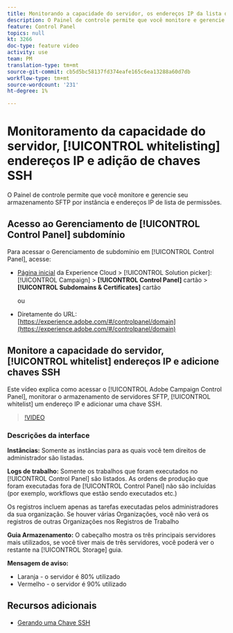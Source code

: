 ```yaml
---
title: Monitorando a capacidade do servidor, os endereços IP da lista de permissões e adicionando chaves SSH
description: O Painel de controle permite que você monitore e gerencie seu armazenamento SFTP por instância e endereços IP de lista de permissões.
feature: Control Panel
topics: null
kt: 3266
doc-type: feature video
activity: use
team: PM
translation-type: tm+mt
source-git-commit: cb5d5bc58137fd374eafe165c6ea13288a60d7db
workflow-type: tm+mt
source-wordcount: '231'
ht-degree: 1%

---
```



# Monitoramento da capacidade do servidor, [!UICONTROL whitelisting] endereços IP e adição de chaves SSH

O Painel de controle permite que você monitore e gerencie seu armazenamento SFTP por instância e endereços IP de lista de permissões.

## Acesso ao Gerenciamento de [!UICONTROL Control Panel] subdomínio

Para acessar o Gerenciamento de subdomínio em [!UICONTROL Control Panel], acesse:

* [Página inicial](https://experience.adobe.com/#/home) da Experience Cloud > [!UICONTROL Solution picker]: [!UICONTROL Campaign] > **[!UICONTROL Control Panel]** cartão > **[!UICONTROL Subdomains & Certificates]** cartão

   ou
* Diretamente do URL: [https://experience.adobe.com/#/controlpanel/domain](https://experience.adobe.com/#/controlpanel/domain)

## Monitore a capacidade do servidor, [!UICONTROL whitelist] endereços IP e adicione chaves SSH

Este vídeo explica como acessar o [!UICONTROL Adobe Campaign Control Panel], monitorar o armazenamento de servidores SFTP, [!UICONTROL whitelist] um endereço IP e adicionar uma chave SSH.

>[!VIDEO](https://video.tv.adobe.com/v/27270?quality=12)

### Descrições da interface

**Instâncias:** Somente as instâncias para as quais você tem direitos de administrador são listadas.

**Logs de trabalho:** Somente os trabalhos que foram executados no [!UICONTROL Control Panel] são listados. As ordens de produção que foram executadas fora de [!UICONTROL Control Panel] não são incluídas (por exemplo, workflows que estão sendo executados etc.)

Os registros incluem apenas as tarefas executadas pelos administradores da sua organização. Se houver várias Organizações, você não verá os registros de outras Organizações nos Registros de Trabalho

**Guia Armazenamento:** O cabeçalho mostra os três principais servidores mais utilizados, se você tiver mais de três servidores, você poderá ver o restante na [!UICONTROL Storage] guia.

**Mensagem de aviso:**

* Laranja - o servidor é 80% utilizado
* Vermelho - o servidor é 90% utilizado

## Recursos adicionais

* [Gerando uma Chave SSH](/help/administrating/control-panel/generate-ssh-key.md)
